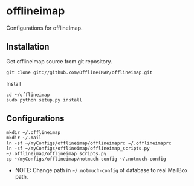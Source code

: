 offlineimap
===========

Configurations for offlineImap.

## Installation

Get offlineImap source from git repository.
```
git clone git://github.com/OfflineIMAP/offlineimap.git
```

Install

```
cd ~/offlineimap
sudo python setup.py install
```

## Configurations

```
mkdir ~/.offlineimap
mkdir ~/.mail
ln -sf ~/myConfigs/offlineimap/offlineimaprc ~/.offlineimaprc
ln -sf ~/myConfigs/offlineimap/offlineimap_scripts.py ~/.offlineimap/offlineimap_scripts.py
cp ~/myConfigs/offlineimap/notmuch-config ~/.notmuch-config
```

* NOTE: Change path in `~/.notmuch-config` of database to real MailBox path.


